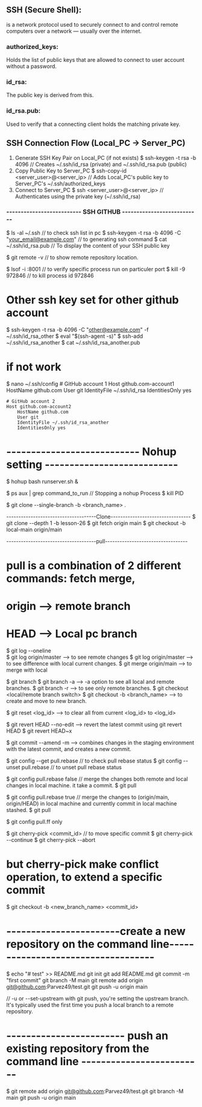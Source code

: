 ## SSH (Secure Shell):
  is a network protocol used to securely connect to and control remote computers over a network — usually over the internet.

### authorized_keys: 
  Holds the list of public keys that are allowed to connect to user account without a password.

### id_rsa: 
  The public key is derived from this.
### id_rsa.pub:
  Used to verify that a connecting client holds the matching private key.

## SSH Connection Flow (Local_PC → Server_PC)
   1. Generate SSH Key Pair on Local_PC (if not exists)
      $ ssh-keygen -t rsa -b 4096                  // Creates ~/.ssh/id_rsa (private) and ~/.ssh/id_rsa.pub (public) 
   2. Copy Public Key to Server_PC
      $ ssh-copy-id <server_user>@<server_ip>      // Adds Local_PC's public key to Server_PC's ~/.ssh/authorized_keys
   3. Connect to Server_PC
      $ ssh <server_user>@<server_ip>              // Authenticates using the private key (~/.ssh/id_rsa)


### -------------------------- SSH GITHUB ---------------------------
$ ls -al ~/.ssh   // to check ssh list in pc
$ ssh-keygen -t rsa -b 4096 -C "your_email@example.com"   // to generating ssh command
$ cat ~/.ssh/id_rsa.pub     // To display the content of your SSH public key

$ git remote -v   // to show remote repository location.



$ lsof -i :8001   // to verify specific process run on particuler port
$ kill -9 972846  // to kill process id 972846


# Other ssh key set for other github account
$ ssh-keygen -t rsa -b 4096 -C "other@example.com" -f ~/.ssh/id_rsa_other
$ eval "$(ssh-agent -s)"
$ ssh-add ~/.ssh/id_rsa_another
$ cat ~/.ssh/id_rsa_another.pub

# if not work
$ nano ~/.ssh/config
	# GitHub account 1
	Host github.com-account1
	    HostName github.com
	    User git
	    IdentityFile ~/.ssh/id_rsa
	    IdentitiesOnly yes

	# GitHub account 2
	Host github.com-account2
	    HostName github.com
	    User git
	    IdentityFile ~/.ssh/id_rsa_another
	    IdentitiesOnly yes


# --------------------------- Nohup setting ---------------------------
$ hohup bash runserver.sh &

$ ps aux | grep command_to_run  // Stopping a nohup Process
$ kill PID

$ git clone --single-branch -b <branch_name> <link> .

-------------------------------------Clone---------------------------------
$ git clone <github> --depth 1 -b lesson-26
$ git fetch origin main
$ git checkout -b local-main origin/main



-------------------------------------pull----------------------------------

# pull is a combination of 2 different commands: fetch merge, 
# origin --> remote branch
# HEAD --> Local pc branch

$ git log --oneline          
$ git log origin/master      --> to see remote changes
$ git log origin/master      --> to see difference with local current changes.
$ git merge origin/main      --> to merge with local

$ git branch 
$ git branch -a              --> -a option to see all local and remote branches.
$ git branch -r              --> to see only remote branches. 
$ git checkout <local/remote branch switch>
$ git checkout -b <branch_name>   --> to create and move to new branch.

$ git reset <log_id>         --> to clear all from current <log_id> to <log_id>


$ git revert HEAD --no-edit      --> revert the latest commit using git revert HEAD
$ git revert HEAD~x


$ git commit --amend -m <message>  --> combines changes in the staging environment with the latest commit, and creates a new commit.












$ git config --get pull.rebase    // to check pull rebase status
$ git config --unset pull.rebase    // to unset pull rebase status

$ git config pull.rebase false    // merge the changes both remote and local changes in local machine. it take a commit.
$ git pull

$ git config pull.rebase true     // merge the changes to (origin/main, origin/HEAD) in local machine and currently commit in local machine stashed.
$ git pull

$ git config pull.ff only



$ git cherry-pick <commit_id>    // to move specific commit
$ git cherry-pick --continue
$ git cherry-pick --abort

# but cherry-pick make conflict operation, to extend a specific commit 
$ git checkout -b <new_branch_name> <commit_id>




# -----------------------create a new repository on the command line-----------------------------------

$ echo "# test" >> README.md
git init
git add README.md
git commit -m "first commit"
git branch -M main
git remote add origin git@github.com:Parvez49/test.git
git push -u origin main      

// -u or --set-upstream with git push, you're setting the upstream branch. It's typically used the first time you push a local branch to a remote repository. 

# ------------------------ push an existing repository from the command line -------------------------

$ git remote add origin git@github.com:Parvez49/test.git
git branch -M main
git push -u origin main




















